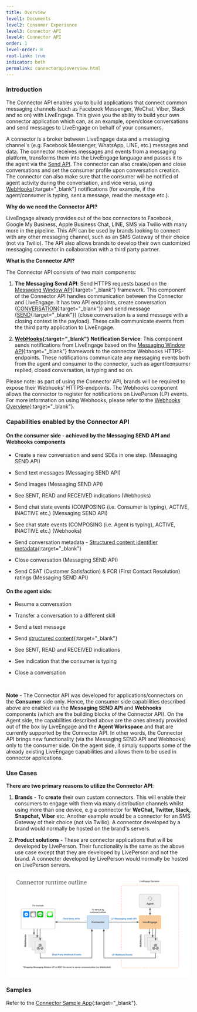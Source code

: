 ```yaml
---
title: Overview
level1: Documents
level2: Consumer Experience
level3: Connector API
level4: Connector API
order: 1
level-order: 8
root-link: true
indicator: both
permalink: connectorapioverview.html
---
```

### Introduction

The Connector API enables you to build applications that connect common messaging channels (such as Facebook Messenger, WeChat, Viber, Slack and so on) with LiveEngage. This gives you the ability to build your own connector application which can, as an example, open/close conversations and send messages to LiveEngage on behalf of your consumers.

A connector is a broker between LiveEngage data and a messaging channel's (e.g. Facebook Messenger, WhatsApp, LINE, etc.) messages and data. The connector receives messages and events from a messaging platform, transforms them into the LiveEngage language and passes it to the agent via the [Send API](connector-api-overview.html). The connector can also create/open and close conversations and set the consumer profile upon conversation creation. The connector can also make sure that the consumer will be notified of agent activity during the conversation, and vice versa, using [WebHooks](webhooks-overview.html){:target="_blank"} notifications (for example, if the agent/consumer is typing, sent a message, read the message etc.).

**Why do we need the Connector API?**

LiveEngage already provides out of the box connectors to Facebook, Google My Business, Apple Business Chat, LINE, SMS via Twilio with many more in the pipeline. This API can be used by brands looking to connect with any other messaging channel, such as an SMS Gateway of their choice (not via Twilio). The API also allows brands to develop their own customized messaging connector in collaboration with a third party partner.

**What is the Connector API?**

The Connector API consists of two main components:

1. **The Messaging Send API**: Send HTTPS requests based on the [Messaging Window API](consumer-int-overview.html){:target="_blank"} framework. This component of the Connector API handles communication between the Connector and LiveEngage. It has two API endpoints, create conversation ([CONVERSATION](sendapi-create.html){:target="_blank"}) and send message ([SEND](sendapi-send.html){:target="_blank"}) (close conversation is a send message with a closing context in the payload). These calls communicate events from the third party application to LiveEngage.

2. **[WebHooks](webhooks-overview.html){:target="_blank"} Notification Service**: This component sends notifications from LiveEngage based on the [Messaging Window API](consumer-int-overview.html){:target="_blank"} framework to the connector Webhooks HTTPS-endpoints. These notifications communicate any messaging events both from the agent and consumer to the connector, such as agent/consumer replied, closed conversation, is typing and so on.

Please note: as part of using the Connector API, brands will be required to expose their Webhooks' HTTPS-endpoints. The Webhooks component allows the connector to register for notifications on LivePerson (LP) events. For more information on using Webhooks, please refer to the [Webhooks Overview](webhooks-overview.html){:target="_blank"}.

### Capabilities enabled by the Connector API

#### On the **consumer** side - achieved by the **Messaging SEND API** and **Webhooks** components

* Create a new conversation and send SDEs in one step. (Messaging SEND API)

* Send text messages (Messaging SEND API)

* Send images (Messaging SEND API)

* See SENT, READ and RECEIVED indications (Webhooks)

* Send chat state events (COMPOSING (i.e. Consumer is typing), ACTIVE, INACTIVE etc.) (Messaging SEND API)

* See chat state events (COMPOSING (i.e. Agent is typing), ACTIVE, INACTIVE etc.) (Webhooks)

* Send conversation metadata - [Structured content identifier metadata](guides-conversation-metadata-guide.html#structured-content-identifier-externalid){:target="_blank"}

* Close conversation (Messaging SEND API)

* Send CSAT (Customer Satisfaction) & FCR (First Contact Resolution) ratings (Messaging SEND API)

#### On the **agent** side:

* Resume a conversation

* Transfer a conversation to a different skill

* Send a text message

* Send [structured content](structured-content-templates.html){:target="_blank"}

* See SENT, READ and RECEIVED indications

* See indication that the consumer is typing

* Close a conversation

<br>

**Note** - The Connector API was developed for applications/connectors on the **Consumer** side only. Hence, the consumer side capabilities described above are enabled via the **Messaging SEND API** and **Webhooks** components (which are the building blocks of the Connector API). On the Agent side, the capabilities described above are the ones already provided out of the box by LiveEngage and the **Agent Workspace** and that are currently supported by the Connector API. In other words, the Connector API brings new functionality (via the Messaging SEND API and Webhooks) only to the consumer side. On the agent side, it simply supports some of the already existing LiveEngage capabilities and allows them to be used in connector applications.

### Use Cases

**There are two primary reasons to utilize the Connector API**:

1. **Brands** - To **create** their own custom connectors. This will enable their consumers to engage with them via many distribution channels whilst using more than one device, e.g a connector for **WeChat, Twitter, Slack, Snapchat, Viber** etc. Another example would be a connector for an SMS Gateway of their choice (not via Twilio). A connector developed by a brand would normally be hosted on the brand's servers.

2. **Product solutions** - These are connector applications that will be developed by LivePerson. Their functionality is the same as the above use case except that they are developed by LivePerson and not the brand. A connecter developed by LivePerson would normally be hosted on LivePerson servers.

<img class="zoomimg" src="img/ConnectorAPI2.png" alt="connectoroverview">

[comment]: <> (<iframe src="//players.brightcove.net/902047215001/default_default/index.html?videoId=5348329763001" allowfullscreen webkitallowfullscreen mozallowfullscreen height="280" width="500"></iframe>)

### Samples

Refer to the [Connector Sample App](connector-sample-app.html){:target="_blank"}.
